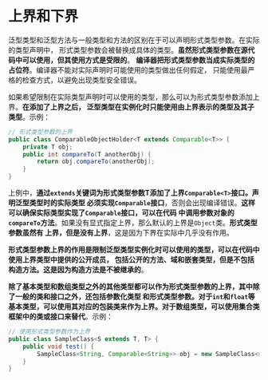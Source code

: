 上界和下界
==================================================================
泛型类型和泛型方法与一般类型和方法的区别在于可以声明形式类型参数。在实际的类型声明中，
形式类型参数会被替换成具体的类型。**虽然形式类型参数在源代码中可以使用，但其使用方式是受限的**。
**编译器把形式类型参数当成实际类型的占位符**。编译器不能对实际声明时可能使用的类型做出任何假定，
只能使用最严格的检查方式，以避免出现类型安全错误。

如果希望限制在实际类型声明时可以使用的类型，那么可以为形式类型参数添加上界。**在添加了上界之后，
泛型类型在实例化时只能使用由上界表示的类型及其子类型**。示例：
```java
// 形式类型参数的上界
public class ComparableObjectHolder<T extends Comparable<T>> {
    private T obj;
    public int compareTo(T anotherObj) {
        return obj.compareTo(anotherObj);
    }
}
```
上例中，**通过`extends`关键词为形式类型参数T添加了上界`Comparable<T>`接口。声明泛型类型时的实际类型
必须实现`Comparable`接口**，否则会出现编译错误。**这样可以确保实际类型实现了`Comparable`接口，可以在代码
中调用参数对象的`compareTo`方法**。如果没有显式指定上界，那么默认的上界是`Object`类。**形式类型参数虽然有
上界，但是没有上界**，这是因为下界在实际中几乎没有作用。

**形式类型参数上界的作用是限制泛型类型实例化时可以使用的类型，可以在代码中使用上界类型中提供的公开成员，
包括公开的方法、域和嵌套类型，但是不包括构造方法。这是因为构造方法是不被继承的**。

**除了基本类型和数组类型之外的其他类型都可以作为形式类型参数的上界，其中除了一般的类和接口之外，还包括参数化类型
和形式类型参数。对于`int`和`float`等基本类型，可以使用其对应的包装类来作为上界。对于数组类型，可以使用集合类
框架中的类或接口来替代**。示例：
```java
// 使用形式类型参数作为上界
public class SampleClass<S extends T, T> {
    public void test() {
        SampleClass<String, Comparable<String>> obj = new SampleClass<>();
    }
}
```








